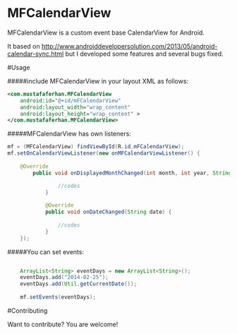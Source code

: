 MFCalendarView
==============

MFCalendarView is a custom event base CalendarView for Android.

It based on http://www.androiddevelopersolution.com/2013/05/android-calendar-sync.html but I developed some features and several bugs fixed.



#Usage

#####include MFCalendarView in your layout XML as follows:
```xml
<com.mustafaferhan.MFCalendarView
	android:id="@+id/mFCalendarView"
    android:layout_width="wrap_content"
    android:layout_height="wrap_content" >
</com.mustafaferhan.MFCalendarView>
```

#####MFCalendarView has own listeners:

```java
mf = (MFCalendarView) findViewById(R.id.mFCalendarView);
mf.setOnCalendarViewListener(new onMFCalendarViewListener() {
			
	@Override
		public void onDisplayedMonthChanged(int month, int year, String monthStr) {

				//codes		
			}
			
			@Override
			public void onDateChanged(String date) {
			
				//codes
			}
	});


```

#####You can set events:

```java

	ArrayList<String> eventDays = new ArrayList<String>();
	eventDays.add("2014-02-25");
	eventDays.add(Util.getCurrentDate());
	
	mf.setEvents(eventDays);
```

#Contributing

Want to contribute? You are welcome!

